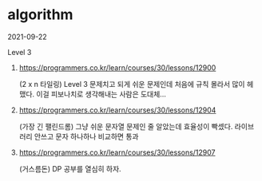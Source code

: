# algorithm

2021-09-22

Level 3

1. https://programmers.co.kr/learn/courses/30/lessons/12900

   (2 x n 타일링) Level 3 문제치고 되게 쉬운 문제인데 처음에 규칙 몰라서 많이 헤맸다. 이걸 피보나치로 생각해내는 사람은 도대체...

2. https://programmers.co.kr/learn/courses/30/lessons/12904

   (가장 긴 팰린드롬) 그냥 쉬운 문자열 문제인 줄 알았는데 효율성이 빡셌다. 라이브러리 안쓰고 문자 하나하나 비교하면 통과

3. https://programmers.co.kr/learn/courses/30/lessons/12907

   (거스름돈) DP 공부를 열심히 하자.